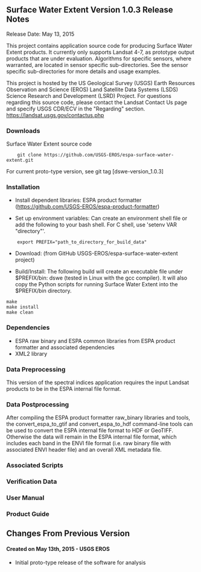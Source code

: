 ## Surface Water Extent Version 1.0.3 Release Notes
Release Date: May 13, 2015

This project contains application source code for producing Surface Water Extent products.  It currently only supports Landsat 4-7, as prototype output products that are under evaluation.  Algorithms for specific sensors, where warranted, are located in sensor specific sub-directories.  See the sensor specific sub-directories for more details and usage examples.

This project is hosted by the US Geological Survey (USGS) Earth Resources Observation and Science (EROS) Land Satellite Data Systems (LSDS) Science Research and Development (LSRD) Project. For questions regarding this source code, please contact the Landsat Contact Us page and specify USGS CDR/ECV in the "Regarding" section. https://landsat.usgs.gov/contactus.php 


### Downloads
Surface Water Extent source code
```
    git clone https://github.com/USGS-EROS/espa-surface-water-extent.git
```

For current proto-type version, see git tag [dswe-version_1.0.3]

### Installation
  * Install dependent libraries: ESPA product formatter (https://github.com/USGS-EROS/espa-product-formatter)

  * Set up environment variables: Can create an environment shell file or add the following to your bash shell.  For C shell, use 'setenv VAR "directory"'.
```
    export PREFIX="path_to_directory_for_build_data"
```

  * Download: (from GitHub USGS-EROS/espa-surface-water-extent project)

  * Build/Install: The following build will create an executable file under $PREFIX/bin: dswe (tested in Linux with the gcc compiler). It will also copy the Python scripts for running Surface Water Extent into the $PREFIX/bin directory.
```
make
make install
make clean
```

### Dependencies
  * ESPA raw binary and ESPA common libraries from ESPA product formatter and associated dependencies
  * XML2 library

### Data Preprocessing
This version of the spectral indices application requires the input Landsat products to be in the ESPA internal file format.

### Data Postprocessing
After compiling the ESPA product formatter raw\_binary libraries and tools, the convert\_espa\_to\_gtif and convert\_espa\_to\_hdf command-line tools can be used to convert the ESPA internal file format to HDF or GeoTIFF.  Otherwise the data will remain in the ESPA internal file format, which includes each band in the ENVI file format (i.e. raw binary file with associated ENVI header file) and an overall XML metadata file.

### Associated Scripts

### Verification Data

### User Manual

### Product Guide

## Changes From Previous Version
#### Created on May 13th, 2015 - USGS EROS
  * Initial proto-type release of the software for analysis
